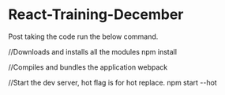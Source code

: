 # React-Training-December

Post taking the code run the below command.

//Downloads and installs all the modules
npm install

//Compiles and bundles the application
webpack

//Start the dev server, hot flag is for hot replace.
npm start --hot
